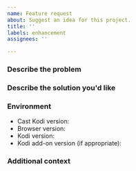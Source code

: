 ```yaml
---
name: Feature request
about: Suggest an idea for this project.
title: ''
labels: enhancement
assignees: ''

---
```


### Describe the problem

<!-- A clear and concise description of what the problem is. Ex. I'm always
     frustrated when [...] -->

### Describe the solution you'd like

<!-- A clear and concise description of what you want to happen. -->

### Environment

- Cast Kodi version<!-- e.g. 6.1.1 -->:
- Browser version<!-- e.g. Chrome 94.0.4606.81, Firefox 93.0 -->:
- Kodi version<!-- e.g. 19.2 -->:
- Kodi add-on version (if appropriate)<!-- e.g. YouTube 6.8.17+matrix.1 -->:

### Additional context

<!-- Add any other context or screenshots about the feature request here. -->
